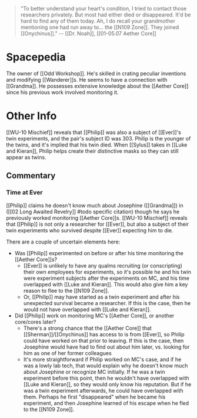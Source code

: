 > "To better understand your heart's condition, I tried to contact those researchers privately. But most had either died or disappeared. It'd be hard to find any of them today. Ah, I do recall your grandmother mentioning one had run away to... the [[N109 Zone]]. They joined [[Onychinus]]." 
> -- [[Dr. Noah]], [[01-05.07 Aether Core]]
# Spacepedia
The owner of [[Odd Workshop]]. He's skilled in crating peculiar inventions and modifying [[Wanderer]]s. He seems to have a connection with [[Grandma]]. He possesses extensive knowledge about the [[Aether Core]] since his previous work involved monitoring it.

# Other Info

[[WU-10 Mischief]] reveals that [[Philip]] was also a subject of [[Ever]]'s twin experiments, and the pair's subject ID was 303. Philip is the younger of the twins, and it's implied that his twin died. When [[Sylus]] takes in [[Luke and Kieran]], Philip helps create their distinctive masks so they can still appear as twins.

## Commentary

### Time at Ever
[[Philip]] claims he doesn't know much about Josephine ([[Grandma]]) in ([[02 Long Awaited Revelry]] #todo specific citation) though he says he previously worked monitoring [[Aether Core]]s. [[WU-10 Mischief]] reveals that [[Philip]] is not only a researcher for [[Ever]], but also a subject of their twin experiments who survived despite [[Ever]] expecting him to die. 

There are a couple of uncertain elements here:
* Was [[Philip]] experimented on before or after his time monitoring the [[Aether Core]]s?
	* [[Ever]] is unlikely to have any qualms recruiting (or conscripting) their own employees for experiments, so it's possible he and his twin were experiment subjects after the experiments on MC, and his time overlapped with [[Luke and Kieran]]. This would also give him a key reason to flee to the [[N109 Zone]].
	* Or, [[Philip]] may have started as a twin experiment and after his unexpected survival became a researcher. If this is the case, then he would not have overlapped with [[Luke and Kieran]].
* Did [[Philip]] work on monitoring MC's [[Aether Core]], or another core/cores later?
	* There's a strong chance that the [[Aether Core]] that [[Sherman]]/[[Onychinus]] has access to is from [[Ever]], so Philip could have worked on that prior to leaving. If this is the case, then Josephine would have had to find out about him later, vs. looking for him as one of her former colleagues
	* It's more straightforward if Philip worked on MC's case, and if he was a lowly lab tech, that would explain why he doesn't know much about Josephine or recognize MC initially. If he was a twin experiment before this point, then he wouldn't have overlapped with [[Luke and Kieran]], so they would only know his reputation. But if he was a twin experiment afterwards, he could have overlapped with them. Perhaps he first "disappeared" when he became his experiment, and then Josephine learned of his escape when he fled to the [[N109 Zone]].
